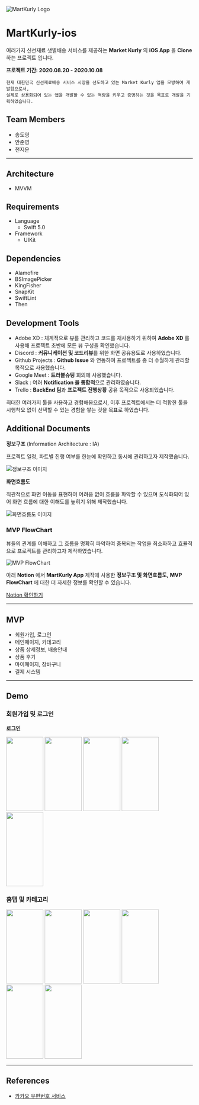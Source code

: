 ![MartKurly Logo](https://user-images.githubusercontent.com/41736472/95359814-870a0780-0905-11eb-9c9a-c07e095f71e6.png)

# MartKurly-ios

여러가지 신선재료 샛별배송 서비스를 제공하는 **Market Kurly** 의 **iOS App** 을 **Clone** 하는 프로젝트 입니다.

**프로젝트 기간: 2020.08.20 - 2020.10.08**

```
현재 대한민국 신선재료배송 서비스 시장을 선도하고 있는 Market Kurly 앱을 모방하여 개발함으로서,
실제로 상용화되어 있는 앱을 개발할 수 있는 역량을 키우고 증명하는 것을 목표로 개발을 기획하였습니다.
```

## Team Members

- 송도영
- 안준영
- 천지운

---

## Architecture

- MVVM

## Requirements

- Language
  - Swift 5.0
- Framework
  - UIKit

## Dependencies

- Alamofire
- BSImagePicker
- KingFisher
- SnapKit
- SwiftLint
- Then

## Development Tools

- Adobe XD : 체계적으로 뷰를 관리하고 코드를 재사용하기 위하여 **Adobe XD** 를 사용해 프로젝트 초반에 모든 뷰 구성을 확인했습니다.
- Discord : **커뮤니케이션 및 코드리뷰**를 위한 화면 공유용도로 사용하였습니다.
- Github Projects : **Github Issue** 와 연동하여 프로젝트를 좀 더 수월하게 관리할 목적으로 사용했습니다.
- Google Meet : **트러블슈팅** 회의에 사용했습니다.
- Slack : 여러 **Notification 을 통합적**으로 관리하였습니다.
- Trello : **BackEnd 팀**과 **프로젝트 진행상황** 공유 목적으로 사용되었습니다.

최대한 여러가지 툴을 사용하고 경험해봄으로서, 이후 프로젝트에서는 더 적합한 툴을 시행착오 없이 선택할 수 있는 경험을 쌓는 것을 목표로 하였습니다.

## Additional Documents

**정보구조** (Information Architecture : IA)

프로젝트 일정, 파트별 진행 여부를 한눈에 확인하고 동시에 관리하고자 제작했습니다.

![정보구조 이미지](https://user-images.githubusercontent.com/41736472/95364202-81172500-090b-11eb-931b-4765e4a0def8.png)

**화면흐름도**

직관적으로 화면 이동을 표현하여 어려움 없이 흐름을 파악할 수 있으며 도식화되어 있어 화면 흐름에 대한 이해도를 높히기 위해 제작했습니다.

![화면흐름도 이미지](https://user-images.githubusercontent.com/41736472/95364209-82485200-090b-11eb-82d8-692b192ebc14.png)

### MVP FlowChart

뷰들의 관계를 이해하고 그 흐름을 명확히 파악하여 중복되는 작업을 최소화하고 효율적으로 프로젝트를 관리하고자 제작하였습니다.

![MVP FlowChart](https://user-images.githubusercontent.com/41736472/95364435-c5a2c080-090b-11eb-9a26-c459c6dc5d32.png)

아래 **Notion** 에서 **MartKurly App** 제작에 사용한 **정보구조 및 화면흐름도,** **MVP FlowChart** 에 대한 더 자세한 정보를 확인할 수 있습니다.

[Notion 확인하기](https://www.notion.so/Mart-Kurly-4fbaeae14a874fdd96698f06472137e1)

---

## MVP

- 회원가입, 로그인
- 메인페이지, 카테고리
- 상품 상세정보, 배송안내
- 상품 후기
- 마이페이지, 장바구니
- 결제 시스템

---

## Demo

### 회원가입 및 로그인

**로그인**

<img src="https://user-images.githubusercontent.com/41736472/95409618-037c0500-095d-11eb-9559-55de6ffddacc.gif" width="100" height="200">

<img src="https://user-images.githubusercontent.com/41736472/95409766-59e94380-095d-11eb-82f0-b5b246584c60.gif" width="100" height="200">

<img src="https://user-images.githubusercontent.com/41736472/95409619-0545c880-095d-11eb-9ec8-cb9ca018f215.gif" width="100" height="200">

<img src="https://user-images.githubusercontent.com/41736472/95409622-070f8c00-095d-11eb-84d2-a3b43c5da0df.gif" width="100" height="200">

<img src="https://user-images.githubusercontent.com/41736472/95409769-5bb30700-095d-11eb-94ec-23b89f71e9f2.gif" width="100" height="200">

### 홈탭 및 카테고리

<img src="https://user-images.githubusercontent.com/41736472/95409938-b77d9000-095d-11eb-8427-fe5b6fb3865c.gif" width="100" height="200">

<img src="https://user-images.githubusercontent.com/41736472/95409942-b9475380-095d-11eb-95d6-a26be9f91706.gif" width="100" height="200">

<img src="https://user-images.githubusercontent.com/41736472/95409944-ba788080-095d-11eb-99e0-bf967dc15b3e.gif" width="100" height="200">

<img src="https://user-images.githubusercontent.com/41736472/95409946-bb111700-095d-11eb-94c0-184a7c0d6b78.gif" width="100" height="200">

<img src="https://user-images.githubusercontent.com/41736472/95409948-bba9ad80-095d-11eb-8e89-cf9331b63948.gif" width="100" height="200">

<img src="https://user-images.githubusercontent.com/41736472/95410158-235ff880-095e-11eb-940f-7cbf1eabc3f3.gif" width="100" height="200">

---

## References

- [카카오 우편번호 서비스](http://postcode.map.daum.net/guide)

